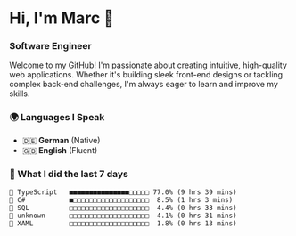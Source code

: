 # Hi, I'm Marc 👋 
### Software Engineer

Welcome to my GitHub! I'm passionate about creating intuitive, high-quality web applications. Whether it's building sleek front-end designs or tackling complex back-end challenges, I'm always eager to learn and improve my skills.  

### 🌍 Languages I Speak  
- 🇩🇪 **German** (Native)  
- 🇬🇧 **English** (Fluent)

### 🤯 What I did the last 7 days

```
🔷 TypeScript   ■■■■■■■■■■■■■■■□□□□□ 77.0% (9 hrs 39 mins)
🔷 C#           ■□□□□□□□□□□□□□□□□□□□  8.5% (1 hrs 3 mins)
📄 SQL          □□□□□□□□□□□□□□□□□□□□  4.4% (0 hrs 33 mins)
📄 unknown      □□□□□□□□□□□□□□□□□□□□  4.1% (0 hrs 31 mins)
📄 XAML         □□□□□□□□□□□□□□□□□□□□  1.8% (0 hrs 13 mins)
```